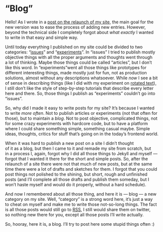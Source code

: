 # “Blog”

Hello! As I wrote in a [post on the relaunch of my site](:restart), the main goal for the new version was to ease the process of adding new entries. However, beyond the technical side I completely forgot about _what exactly_ I wanted to write in that easy and simple way.

Until today everything I published on my site could be divided to two categories: “[issues](/issues/)” and “[experiments](/fun/)”. In “issues” I tried to publish mostly objective things with all the proper arguments and thoughts went through a lot of thinking. Maybe those things could be called “articles”, but I don’t like this word. In “experiments”went all those things like prototypes for different interesting things, made mostly just for fun, not as production solutions, almost without any descriptions whatsoever. While _now_ I see a bit of sense in describing things (like I did with my experiment on [rotated text](:rotated-text)), I still don’t like the style of step-by-step tutorials that describe every letter here and there. So, those things I publish as “experiments” couldn’t go into “issues”.

So, why did I made it easy to write posts for my site? It’s because I wanted to write _more often_. Not to publish articles or experiments (not that often for those), but to maintain a _blog_. Not to post objective, complicated things, not for some crazy experiments with hardcore code, but to have a platform where I could share something simple, something casual maybe. Simple ideas, thoughts, critics for stuff that’s going on in the today’s frontend world.

When it was hard to publish a new post on a site I didn’t thought of it as a blog, but then I came to it and remade my site from scratch, but in a process I, again, forgot why I did all those things to Jekyll and myself — forgot that I wanted it there for the short and simple posts. So, after the relaunch of a site there were not that much of new posts, but at the same time there were a lot of drafts and sketches for them. I forgot that you could post things not polished to the shining, but short, rough and unfinished posts (and I’ll complete all those drafts and publish them someday, but I won’t haste myself and would do it properly, without a hard schedule).

And now I remembered about all those thing, and here it is — blog — a new category on my site. Well, “category” is a strong word here, it’s just a way to cheat on myself and make me to write those not-so-long things. The fact is all those posts would still go to [RSS](http://feeds.feedburner.com/kizuruen "Atom actually, but is there a better term for it?"), I still would share them on twitter, so nothing new there for you, except all those posts I’ll write actually.

So, hooray, here it is, a blog. I’ll try to post here some stupid things often :)
